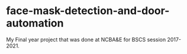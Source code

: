 # face-mask-detection-and-door-automation
My Final year project that was done at NCBA&amp;E for BSCS session 2017-2021.
